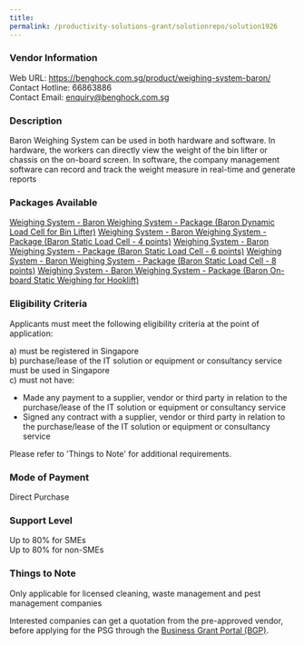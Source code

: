 ```yaml
---
title: 
permalink: /productivity-solutions-grant/solutionrepo/solution1926
---
```


### Vendor Information
Web URL: https://benghock.com.sg/product/weighing-system-baron/ <br>Contact Hotline: 66863886 <br>Contact Email: enquiry@benghock.com.sg <br>

### Description

Baron Weighing System can be used in both hardware and software. In hardware, the workers can directly view the weight of the bin lifter or chassis on the on-board screen. In software, the company management software can record and track the weight measure in real-time and generate reports

### Packages Available

<a href='https://www.gobusiness.gov.sg/images/psg/BENG_HOCK_20200299_Desensitised_Annex_3_Part_1.pdf' target='_blank'>Weighing System - Baron Weighing System - Package (Baron Dynamic Load Cell for Bin Lifter)</a>
<a href='https://www.gobusiness.gov.sg/images/psg/BENG_HOCK_20200299_Desensitised_Annex_3_Part_2.pdf' target='_blank'>Weighing System - Baron Weighing System - Package (Baron Static Load Cell - 4 points)</a>
<a href='https://www.gobusiness.gov.sg/images/psg/BENG_HOCK_20200299_Desensitised_Annex_3_Part_3.pdf' target='_blank'>Weighing System - Baron Weighing System - Package (Baron Static Load Cell - 6 points)</a>
<a href='https://www.gobusiness.gov.sg/images/psg/BENG_HOCK_20200299_Desensitised_Annex_3_Part_4.pdf' target='_blank'>Weighing System - Baron Weighing System - Package (Baron Static Load Cell - 8 points)</a>
<a href='https://www.gobusiness.gov.sg/images/psg/BENG_HOCK_20200299_Desensitised_Annex_3_Part_5.pdf' target='_blank'>Weighing System - Baron Weighing System - Package (Baron On-board Static Weighing for Hooklift)</a>

### Eligibility Criteria

Applicants must meet the following eligibility criteria at the point of application:

a) must be registered in Singapore <br>
b) purchase/lease of the IT solution or equipment or consultancy service must be used in Singapore <br>
c) must not have:
- Made any payment to a supplier, vendor or third party in relation to the purchase/lease of the IT solution or equipment or consultancy service
- Signed any contract with a supplier, vendor or third party in relation to the purchase/lease of the IT solution or equipment or consultancy service

Please refer to 'Things to Note' for additional requirements.

### Mode of Payment
Direct Purchase

### Support Level
Up to 80% for SMEs <br>
Up to 80% for non-SMEs

### Things to Note
Only applicable for licensed cleaning, waste management and pest management companies

Interested companies can get a quotation from the pre-approved vendor, before applying for the PSG through the <a target='_blank' href='https://www.businessgrants.gov.sg/'>Business Grant Portal (BGP)</a>.
